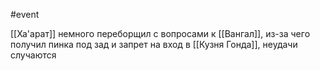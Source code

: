 #event

[[Ха'арат]] немного переборщил с вопросами к [[Вангал]], из-за чего получил пинка под зад и запрет на вход в [[Кузня Гонда]], неудачи случаются
